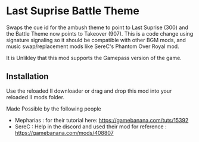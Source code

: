 # Last Suprise Battle Theme

Swaps the cue id for the ambush theme to point to Last Suprise (300) and the Battle Theme now points to Takeover (907). This is a code change using signature 
signaling  so it should be compatible with other BGM mods, and music swap/replacement mods like SereC's Phantom Over Royal mod.

It is Unlikley that this mod supports the Gamepass version of the game.

## Installation
Use the reloaded II downloader or drag and drop this mod into your reloaded II mods folder.


Made Possible by the following people
- Mepharias : for their tutorial here: https://gamebanana.com/tuts/15392
- SereC : Help in the discord and used their mod for reference : https://gamebanana.com/mods/408807

